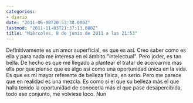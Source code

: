 ```yaml
---
categories:
- diario
date: "2011-06-08T20:53:38.000Z"
lastmod: "2011-11-03T21:37:13.000Z"
title: "Miércoles, 8 de junio de 2011 a las 21:53"
---
```


Definitivamente es un amor superficial, es que es así­. Creo saber como es ella y para nada me interesa en el ámbito "intelectual". Pero joder, es tan bella. De hecho es que me llegado a plantear el tratar de acercarme mas ella por que pienso que es algo así­ como una oportunidad única en la vida. Es que es mi mayor referente de belleza fí­sica, en serio. Pero me parece que en realidad es una mezcla. Es  como si el que su belleza más el que halla tenido la oportunidad de conocerla más el que pase desapercibida, todo ese conjunto, me volviese loco. Nun